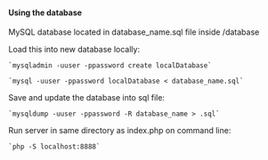 


#### Using the database

MySQL database located in database_name.sql file inside /database

Load this into new database locally:

    `mysqladmin -uuser -ppassword create localDatabase`

    `mysql -uuser -ppassword localDatabase < database_name.sql`

Save and update the database into sql file:

    `mysqldump -uuser -ppassword -R database_name > .sql`

Run server in same directory as index.php on command line:

    `php -S localhost:8888`
